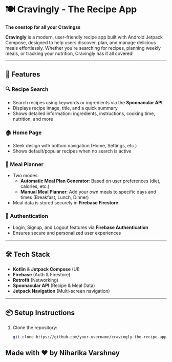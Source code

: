 # 🍽️ Cravingly - The Recipe App

**The onestop for all your Cravingss**

**Cravingly** is a modern, user-friendly recipe app built with Android Jetpack Compose, designed to help users discover, plan, and manage delicious meals effortlessly. Whether you're searching for recipes, planning weekly meals, or tracking your nutrition, Cravingly has it all covered!

---

## 🚀 Features

### 🔍 Recipe Search
- Search recipes using keywords or ingredients via the **Spoonacular API**
- Displays recipe image, title, and a quick summary
- Shows detailed information: ingredients, instructions, cooking time, nutrition, and more

### 🏠 Home Page
- Sleek design with bottom navigation (Home, Settings, etc.)
- Shows default/popular recipes when no search is active

### 📅 Meal Planner
- Two modes:
  - **Automatic Meal Plan Generator**: Based on user preferences (diet, calories, etc.)
  - **Manual Meal Planner**: Add your own meals to specific days and times (Breakfast, Lunch, Dinner)
- Meal data is stored securely in **Firebase Firestore**

### 🔐 Authentication
- Login, Signup, and Logout features via **Firebase Authentication**
- Ensures secure and personalized user experiences

---

## 🛠️ Tech Stack

- **Kotlin** & **Jetpack Compose** (UI)
- **Firebase** (Auth & Firestore)
- **Retrofit** (Networking)
- **Spoonacular API** (Recipe & Meal Data)
- **Jetpack Navigation** (Multi-screen navigation)

---

## 📦 Setup Instructions

1. Clone the repository:
   ```bash
   git clone https://github.com/your-username/cravingly-the-recipe-app.git


## Made with ❤️ by Niharika Varshney
